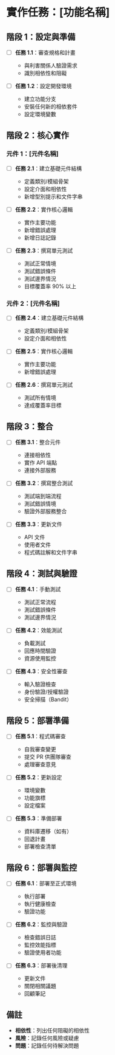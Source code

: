 # 實作任務：[功能名稱]

## 階段 1：設定與準備
- [ ] **任務 1.1**：審查規格和計畫
  - 與利害關係人驗證需求
  - 識別相依性和阻礙

- [ ] **任務 1.2**：設定開發環境
  - 建立功能分支
  - 安裝任何新的相依套件
  - 設定環境變數

## 階段 2：核心實作

### 元件 1：[元件名稱]
- [ ] **任務 2.1**：建立基礎元件結構
  - 定義類別/模組骨架
  - 設定介面和相依性
  - 新增型別提示和文件字串

- [ ] **任務 2.2**：實作核心邏輯
  - 實作主要功能
  - 新增錯誤處理
  - 新增日誌記錄

- [ ] **任務 2.3**：撰寫單元測試
  - 測試正常情境
  - 測試錯誤條件
  - 測試邊界情況
  - 目標覆蓋率 90% 以上

### 元件 2：[元件名稱]
- [ ] **任務 2.4**：建立基礎元件結構
  - 定義類別/模組骨架
  - 設定介面和相依性

- [ ] **任務 2.5**：實作核心邏輯
  - 實作主要功能
  - 新增錯誤處理

- [ ] **任務 2.6**：撰寫單元測試
  - 測試所有情境
  - 達成覆蓋率目標

## 階段 3：整合

- [ ] **任務 3.1**：整合元件
  - 連接相依性
  - 實作 API 端點
  - 連接外部服務

- [ ] **任務 3.2**：撰寫整合測試
  - 測試端到端流程
  - 測試錯誤情境
  - 驗證外部服務整合

- [ ] **任務 3.3**：更新文件
  - API 文件
  - 使用者文件
  - 程式碼註解和文件字串

## 階段 4：測試與驗證

- [ ] **任務 4.1**：手動測試
  - 測試正常流程
  - 測試錯誤條件
  - 測試邊界情況

- [ ] **任務 4.2**：效能測試
  - 負載測試
  - 回應時間驗證
  - 資源使用監控

- [ ] **任務 4.3**：安全性審查
  - 輸入驗證檢查
  - 身份驗證/授權驗證
  - 安全掃描（Bandit）

## 階段 5：部署準備

- [ ] **任務 5.1**：程式碼審查
  - 自我審查變更
  - 提交 PR 供團隊審查
  - 處理審查意見

- [ ] **任務 5.2**：更新設定
  - 環境變數
  - 功能旗標
  - 設定檔案

- [ ] **任務 5.3**：準備部署
  - 資料庫遷移（如有）
  - 回退計畫
  - 部署檢查清單

## 階段 6：部署與監控

- [ ] **任務 6.1**：部署至正式環境
  - 執行部署
  - 執行健康檢查
  - 驗證功能

- [ ] **任務 6.2**：監控與驗證
  - 檢查錯誤日誌
  - 監控效能指標
  - 驗證使用者功能

- [ ] **任務 6.3**：部署後清理
  - 更新文件
  - 關閉相關議題
  - 回顧筆記

## 備註
- **相依性**：列出任何阻礙的相依性
- **風險**：記錄任何風險或疑慮
- **問題**：記錄任何待解決問題
